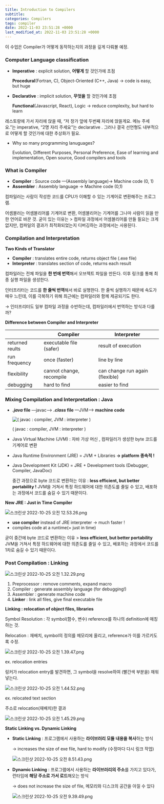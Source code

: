 ```yaml
---
title: Introduction to Compilers
subtitle: 
categories: Compilers
tags: compiler
date: 2022-11-03 23:51:28 +0000
last_modified_at: 2022-11-03 23:51:28 +0000
---
```




이 수업은 Compiler가 어떻게 동작하는지의 과정을 깊게 다뤄볼 예정. 

### Computer Language classification

- **Imperative** : explicit solution, **어떻게** 할 것인가에 초점
    
    **Procedural**(Fortran, C), Object-Oriented (C++, Java) → code is easy, but huge 
    
- **Declarative** : implicit solution, **무엇을** 할 것인가에 초점
    
    **Functional**(Javascript, React), Logic → reduce complexity, but hard to learn
    

레스토랑에 가서 자리에 앉을 때, “저 창가 앞에 두번째 자리에 앉을게요. 메뉴 주세요.”는 imperative, “2명 자리 주세요”는 declarative . 그러나 결국 선언형도 내부적으로 어떻게 할 것인가에 대한 추상화가 필요.

- Why so many programming lanuguages?
    
    Evolution, Different Purposes, Personal Preference, Ease of learning and implementation, Open source, Good compilers and tools
    

### What is Compiler

- **Compiler** : Source code —(Assembly language)→ Machine code (0, 1)
- **Assembler** : Assembly language → Machine code (0,1)

컴파일러는 사람이 작성한 코드를 CPU가 이해할 수 있는 기계어로 변환해주는 프로그램. 

어셈블러는 어셈블리어를 기계어로 변환, 어셈블리어는 기계어를 그나마 사람이 읽을 만한 언어로 바꾼 것. 굳이 있는 이유는 > 컴파일 과정에서 어셈블리어를 만들 필요는 크게 없지만, 컴파일의 결과가 최적화되었는지 디버깅하는 과정에서는 사용된다. 

### Compilation and Interpretation

**Two Kinds of Translator** 

- **Compiler** : translates entire code, returns object file (.exe file)
- **Interpreter** : translates section of code, returns each result

컴파일러는 전체 파일을 **한 번에 번역**해서 오브젝트 파일을 만든다. 이후 링크를 통해 최종 실행 파일을 생성한다.

인터프리터는 코드를 **한 줄씩 번역**해서 바로 실행한다. 한 줄씩 실행하기 때문에 속도가 매우 느린데, 이를 극복하기 위해 최근에는 컴파일러와 함께 제공되기도 한다. 

→ 인터프리터도 일부 컴파일 과정을 수반하는데, 컴파일러에서 번역하는 방식과 다를까?

**Difference between Compiler and Interpreter**

|  | Compiler | Interpreter |
| --- | --- | --- |
| returned reults | executable file (safer) | result of execution |
| run frequency | once (faster) | line by line  |
| flexibility | cannot change, recompile | can change run again (flexible)  |
| debugging | hard to find  | easier to find  |

### **Mixing Compilation and Interpretation : Java**

- ***.java* file**  —javac—>  ***.class* file**  —JVM—>  **machine code**
    
    ![( javac : compiler,  JVM : interpreter )](Introduction%20to%20Compilers%20e77595e373164e238719be7c264d6fb8/%25E1%2584%2589%25E1%2585%25B3%25E1%2584%258F%25E1%2585%25B3%25E1%2584%2585%25E1%2585%25B5%25E1%2586%25AB%25E1%2584%2589%25E1%2585%25A3%25E1%2586%25BA_2022-10-25_%25E1%2584%258B%25E1%2585%25A9%25E1%2584%258C%25E1%2585%25A5%25E1%2586%25AB_12.53.26.png)
    
    ( javac : compiler,  JVM : interpreter )
    
- Java Virtual Machine (JVM) : 자바 가상 머신 , 컴파일러가 생성한 byte 코드를 기계어로 변환
- Java Runtime Environment (JRE) = JVM + Libraries   **→ platform 종속적 !**
- Java Development Kit (JDK) = JRE + Development tools (Debugger, Compiler, JavaDoc)
    
    중간 과정으로 byte 코드로 변환하는 이유 : **less efficient, but better portability !**  JVM을 거쳐서 특정 하드웨어에 대한 의존도를 줄일 수 있고, 배포하는 과정에서 코드를 숨길 수 있기 때문이다. 
    

**New JRE : Just in Time Compiler**

![스크린샷 2022-10-25 오전 12.53.26.png](Introduction%20to%20Compilers%20e77595e373164e238719be7c264d6fb8/%25E1%2584%2589%25E1%2585%25B3%25E1%2584%258F%25E1%2585%25B3%25E1%2584%2585%25E1%2585%25B5%25E1%2586%25AB%25E1%2584%2589%25E1%2585%25A3%25E1%2586%25BA_2022-10-25_%25E1%2584%258B%25E1%2585%25A9%25E1%2584%258C%25E1%2585%25A5%25E1%2586%25AB_12.53.26%201.png)

- **use compiler** instead of JRE interpreter → much faster !
- compiles code at a runtime(= just in time)

굳이 중간에 byte 코드로 변환하는 이유 > **less efficient, but better portability**   JVM을 거쳐서 특정 하드웨어에 대한 의존도를 줄일 수 있고, 배포하는 과정에서 코드를 1차로 숨길 수 있기 때문이다. 

### Post Compilation : Linking

![스크린샷 2022-10-25 오전 1.32.29.png](Introduction%20to%20Compilers%20e77595e373164e238719be7c264d6fb8/%25E1%2584%2589%25E1%2585%25B3%25E1%2584%258F%25E1%2585%25B3%25E1%2584%2585%25E1%2585%25B5%25E1%2586%25AB%25E1%2584%2589%25E1%2585%25A3%25E1%2586%25BA_2022-10-25_%25E1%2584%258B%25E1%2585%25A9%25E1%2584%258C%25E1%2585%25A5%25E1%2586%25AB_1.32.29.png)

1. Preprocessor : remove comments, expand macro
2. Compiler : generate assembly language (for debugging!)
3. Assembler : generate machine code 
4. **Linker** : link all files, give final executable file

**Linking : relocation of object files,  libraries** 

Symbol Resolution : 각 symbol(함수, 변수) reference를 하나의 definition에 매칭하는 것.

Relocation : 재배치, symbol의 정의를 메모리에 올리고, reference가 이를 가르키도록 수정. 

![스크린샷 2022-10-25 오전 1.39.47.png](Introduction%20to%20Compilers%20e77595e373164e238719be7c264d6fb8/%25E1%2584%2589%25E1%2585%25B3%25E1%2584%258F%25E1%2585%25B3%25E1%2584%2585%25E1%2585%25B5%25E1%2586%25AB%25E1%2584%2589%25E1%2585%25A3%25E1%2586%25BA_2022-10-25_%25E1%2584%258B%25E1%2585%25A9%25E1%2584%258C%25E1%2585%25A5%25E1%2586%25AB_1.39.47.png)

ex. relocation entries 

링커가 relocation entry를 발견하면, 그 symbol을 resolve하여 (빨간색 부분을) 채워넣는다.  

![스크린샷 2022-10-25 오전 1.44.52.png](Introduction%20to%20Compilers%20e77595e373164e238719be7c264d6fb8/%25E1%2584%2589%25E1%2585%25B3%25E1%2584%258F%25E1%2585%25B3%25E1%2584%2585%25E1%2585%25B5%25E1%2586%25AB%25E1%2584%2589%25E1%2585%25A3%25E1%2586%25BA_2022-10-25_%25E1%2584%258B%25E1%2585%25A9%25E1%2584%258C%25E1%2585%25A5%25E1%2586%25AB_1.44.52.png)

ex. relocated text section

주소로 relocation(재배치)한 결과

![스크린샷 2022-10-25 오전 1.45.29.png](Introduction%20to%20Compilers%20e77595e373164e238719be7c264d6fb8/%25E1%2584%2589%25E1%2585%25B3%25E1%2584%258F%25E1%2585%25B3%25E1%2584%2585%25E1%2585%25B5%25E1%2586%25AB%25E1%2584%2589%25E1%2585%25A3%25E1%2586%25BA_2022-10-25_%25E1%2584%258B%25E1%2585%25A9%25E1%2584%258C%25E1%2585%25A5%25E1%2586%25AB_1.45.29.png)

**Static Linking vs. Dynamic Linking** 

- **Static Linking** : 프로그램에서 사용하는 **라이브러리 모듈 내용을 복사**하는 방식
    
    → increases the size of exe file, hard to modify (수정마다 다시 링크 작업)
    
    ![스크린샷 2022-10-25 오전 8.51.43.png](Introduction%20to%20Compilers%20e77595e373164e238719be7c264d6fb8/%25E1%2584%2589%25E1%2585%25B3%25E1%2584%258F%25E1%2585%25B3%25E1%2584%2585%25E1%2585%25B5%25E1%2586%25AB%25E1%2584%2589%25E1%2585%25A3%25E1%2586%25BA_2022-10-25_%25E1%2584%258B%25E1%2585%25A9%25E1%2584%258C%25E1%2585%25A5%25E1%2586%25AB_8.51.43.png)
    

- **Dynamic Linking** : 프로그램에서 사용하는 **라이브러리의 주소**를 가지고 있다가, 런타임에 **해당 주소로 가서 로드**해오는 방식
    
    → does not increase the size of file, 메모리와 디스크의 공간을 아낄 수 있다 
    
    ![스크린샷 2022-10-25 오전 9.39.49.png](Introduction%20to%20Compilers%20e77595e373164e238719be7c264d6fb8/%25E1%2584%2589%25E1%2585%25B3%25E1%2584%258F%25E1%2585%25B3%25E1%2584%2585%25E1%2585%25B5%25E1%2586%25AB%25E1%2584%2589%25E1%2585%25A3%25E1%2586%25BA_2022-10-25_%25E1%2584%258B%25E1%2585%25A9%25E1%2584%258C%25E1%2585%25A5%25E1%2586%25AB_9.39.49.png)
